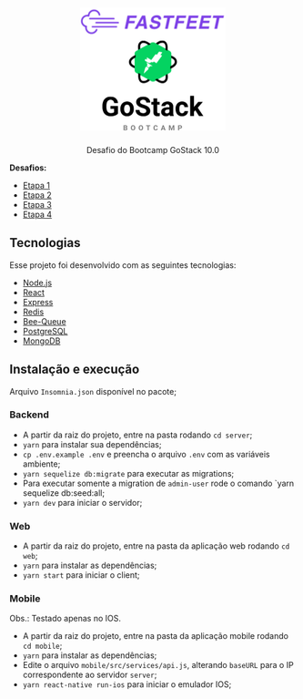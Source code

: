 <h1 align="center">
  <img alt="FastFeet" height="215" title="FastFeet" src=".github/logo.svg" />
</h1>

<p align="center">Desafio do Bootcamp GoStack 10.0</p>

<strong>Desafios:</strong>

- [Etapa 1](https://github.com/EliasGcf/fastfeet/blob/master/server/ETAPA_01.md)
- [Etapa 2](https://github.com/EliasGcf/fastfeet/blob/master/server/ETAPA_02.md)
- [Etapa 3](https://github.com/EliasGcf/fastfeet/blob/master/web/ETAPA_03.md)
- [Etapa 4](https://github.com/EliasGcf/fastfeet/blob/master/mobile/ETAPA_04.md)

## Tecnologias

Esse projeto foi desenvolvido com as seguintes tecnologias:

- [Node.js](https://nodejs.org/en/)
- [React](https://reactjs.org/)
- [Express](https://github.com/expressjs/express)
- [Redis](https://redis.io/)
- [Bee-Queue](https://github.com/bee-queue/bee-queue)
- [PostgreSQL](https://www.postgresql.org/)
- [MongoDB](https://www.mongodb.com/)


## Instalação e execução

Arquivo `Insomnia.json` disponível no pacote;


### Backend

- A partir da raiz do projeto, entre na pasta rodando `cd server`;
- `yarn` para instalar sua dependências;
- `cp .env.example .env` e preencha o arquivo `.env` com as variáveis ambiente;
- `yarn sequelize db:migrate` para executar as migrations;
- Para executar somente a migration de `admin-user` rode o comando `yarn sequelize db:seed:all;
- `yarn dev` para iniciar o servidor;

### Web



- A partir da raiz do projeto, entre na pasta da aplicação web rodando `cd web`;
- `yarn` para instalar as dependências;
- `yarn start` para iniciar o client;

### Mobile

Obs.: Testado apenas no IOS.

- A partir da raiz do projeto, entre na pasta da aplicação mobile rodando `cd mobile`;
- `yarn` para instalar as dependências;
- Edite o arquivo `mobile/src/services/api.js`, alterando `baseURL` para o IP correspondente ao servidor `server`;
- `yarn react-native run-ios` para iniciar o emulador IOS;
